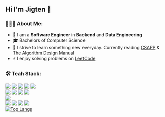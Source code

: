 
## Hi I'm Jigten 👋
### 🧑🏻‍💻 About Me:
- :telescope: I am a **Software Engineer** in **Backend** and **Data Engineering**
-  🎓 Bachelors of Computer Science
- :seedling: I strive to learn something new everyday. Currently reading [CSAPP](http://csapp.cs.cmu.edu/3e/home.html) & [The Algorithm Design Manual](https://www.algorist.com/)
- :zap: I enjoy solving problems on [LeetCode](https://leetcode.com/jigt4n/)
### :hammer_and_wrench: Teah Stack:
![](https://img.shields.io/badge/TypeScript-informational?style=flat&logo=typescript&logoColor=white&color=2bbc8a)
![](https://img.shields.io/badge/JavaScript-informational?style=flat&logo=javascript&logoColor=white&color=2bbc8a)
![](https://img.shields.io/badge/Python-informational?style=flat&logo=python&logoColor=white&color=2bbc8a)
![](https://img.shields.io/badge/C-informational?style=flat&logo=c&logoColor=white&color=2bbc8a)
![](https://img.shields.io/badge/scala-informational?style=flat&logo=scala&logoColor=white&color=2bbc8a)
<br>
![](https://img.shields.io/badge/NodeJS-informational?style=flat&logo=nodedotjs&logoColor=white&color=2bbc8a)
![](https://img.shields.io/badge/React-informational?style=flat&logo=react&logoColor=white&color=2bbc8a)
![](https://img.shields.io/badge/Django-informational?style=flat&logo=django&logoColor=white&color=2bbc8a)
![](https://img.shields.io/badge/NextJS-informational?style=flat&logo=nextdotjs&logoColor=white&color=2bbc8a)
<br>
![](https://img.shields.io/badge/AWS-informational?style=flat&logo=amazonaws&logoColor=white&color=2bbc8a)
<br>
![](https://img.shields.io/badge/PSQL-informational?style=flat&logo=postgresql&logoColor=white&color=2bbc8a)
![](https://img.shields.io/badge/Serverless-informational?style=flat&logo=serverless&logoColor=white&color=2bbc8a)
![](https://img.shields.io/badge/Docker-informational?style=flat&logo=docker&logoColor=white&color=2bbc8a)
![](https://img.shields.io/badge/Webpack-informational?style=flat&logo=webpack&logoColor=white&color=2bbc8a)
<br>
[![Top Langs](https://github-readme-stats.vercel.app/api/top-langs/?username=anuraghazra&exclude_repo=Discovering-Disease-Outbreaks-from-News&layout=compact&theme=merko)](https://github.com/anuraghazra/github-readme-stats)

